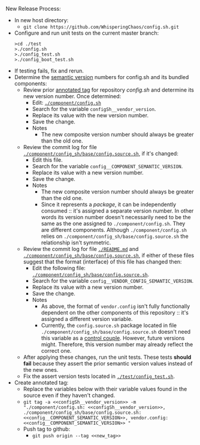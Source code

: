 New Release Process:
- In new host directory:
  - ```git clone https://github.com/WhisperingChaos/config.sh.git```
- Configure and run unit tests on the current master branch:
  ```
  >cd ./test
  >./config.sh
  >./config_test.sh
  >./config_boot_test.sh
  ```
- If testing fails, fix and rerun.
- Determine the [semantic version](https://semver.org/) numbers for config.sh and its bundled components:
  - Review prior [annotated tag](https://github.com/WhisperingChaos/config.sh/releases) for repository *config.sh* and determine its new version number.  Once determined:
    - Edit: [```./component/config.sh```](./component/config.sh)
    - Search for the variable ```configSh__vendor_version```.
    - Replace its value with the new version number.
    - Save the change.
    - Notes
      - The new composite version number should always be greater than the old one.
  - Review the commit log for file [```./component/config_sh/base/config.source.sh```](./component/config_sh/base/config.source.sh), if it's changed:
    - Edit this file.
    - Search for the variable ```config__COMPONENT_SEMANTIC_VERSION```.
    - Replace its value with a new version number.
    - Save the change.
    - Notes
      - The new composite version number should always be greater than the old one.
      - Since it represents a *package*, it can be independently consumed :: it's assigned a separate version number.  In other words its version number doesn't necessarily need to be the same as the one assigned to ```./component/config.sh```.  They are different components.  Although ```./component/config.sh``` relies on ```./component/config_sh/base/config.source.sh``` the relationship isn't symmetric. 
  - Review the commit log for file [```./README.md```](./README.md) and [```./component/config_sh/base/config.source.sh```](./component/config_sh/base/config.source.sh), if either of these files suggest that the format (interface) of this file has changed then:
    - Edit the following file: [```./component/config_sh/base/config.source.sh```](./component/config_sh/base/config.source.sh).
    - Search for the variable ```config__VENDOR_CONFIG_SEMANTIC_VERSION```.
    - Replace its value with a new version number.
    - Save the change.
    - Notes
      - As above, the format of ```vendor.config``` isn't fully functionally dependent on the other components of this repository :: it's assigned a different version variable.
      - Currently, the ```config.source.sh``` package located in file ```./component/config_sh/base/config.source.sh``` doesn't need this variable as a [control couple](https://en.wikipedia.org/wiki/Coupling_(computer_programming)).  However, future versions might.  Therefore, this version number may already reflect the correct one.
  - After applying these changes, run the unit tests.  These tests **should fail** because they assert the prior semantic version values instead of the new ones.
  - Fix the assert version tests located in [```./test/config_test.sh```](./test/config_test.sh).
- Create annotated tag:
  -  Replace the variables below with their variable values found in the source even if they haven't changed.
    - ```git tag -a <<configSh__vendor_version>> -m "./component/config.sh: <<configSh__vendor_version>>, ./component/config_sh/base/config.source.sh: <<config__COMPONENT_SEMANTIC_VERSION>>, vendor.config: <<config__COMPONENT_SEMANTIC_VERSION>> "```
  - Push tag to github:
    - ```git push origin --tag <<new_tag>>```

